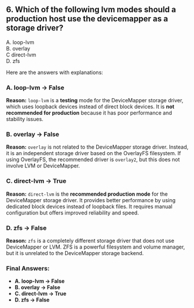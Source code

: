 ## 6. Which of the following lvm modes should a production host use the devicemapper as a storage driver?
A. loop-lvm  
B. overlay  
C direct-lvm  
D. zfs  



Here are the answers with explanations:  

### **A. loop-lvm → False**  
**Reason:** `loop-lvm` is a **testing** mode for the DeviceMapper storage driver, which uses loopback devices instead of direct block devices. It is **not recommended for production** because it has poor performance and stability issues.  

### **B. overlay → False**  
**Reason:** `overlay` is not related to the DeviceMapper storage driver. Instead, it is an independent storage driver based on the OverlayFS filesystem. If using OverlayFS, the recommended driver is `overlay2`, but this does not involve LVM or DeviceMapper.  

### **C. direct-lvm → True**  
**Reason:** `direct-lvm` is the **recommended production mode** for the DeviceMapper storage driver. It provides better performance by using dedicated block devices instead of loopback files. It requires manual configuration but offers improved reliability and speed.  

### **D. zfs → False**  
**Reason:** `zfs` is a completely different storage driver that does not use DeviceMapper or LVM. ZFS is a powerful filesystem and volume manager, but it is unrelated to the DeviceMapper storage backend.  

### **Final Answers:**  
- **A. loop-lvm → False**  
- **B. overlay → False**  
- **C. direct-lvm → True**  
- **D. zfs → False**  

